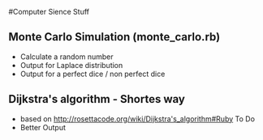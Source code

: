 #Computer Sience Stuff

## Monte Carlo Simulation (monte_carlo.rb)
- Calculate a random number
- Output for Laplace distribution
- Output for a perfect dice / non perfect dice
## Dijkstra's algorithm - Shortes way
- based on http://rosettacode.org/wiki/Dijkstra's_algorithm#Ruby
To Do
- Better Output


